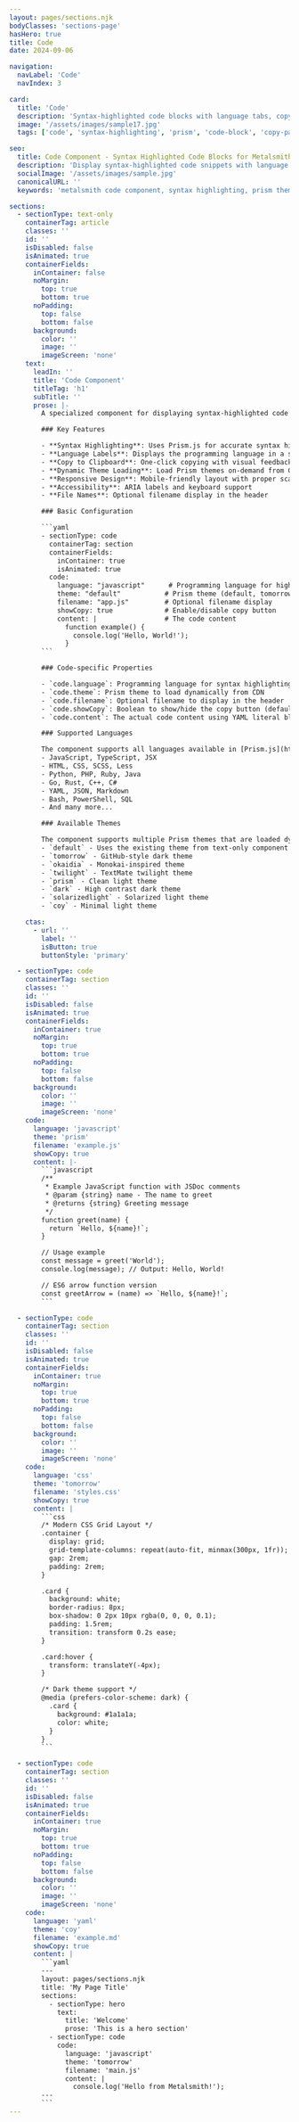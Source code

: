 ```yaml
---
layout: pages/sections.njk
bodyClasses: 'sections-page'
hasHero: true
title: Code
date: 2024-09-06

navigation:
  navLabel: 'Code'
  navIndex: 3

card:
  title: 'Code'
  description: 'Syntax-highlighted code blocks with language tabs, copy-to-clipboard functionality, and dynamic Prism theme loading.'
  image: '/assets/images/sample17.jpg'
  tags: ['code', 'syntax-highlighting', 'prism', 'code-block', 'copy-paste', 'programming', 'snippets']

seo:
  title: Code Component - Syntax Highlighted Code Blocks for Metalsmith
  description: 'Display syntax-highlighted code snippets with language labels, copy functionality, and dynamic theme loading. Perfect for documentation, tutorials, and technical content.'
  socialImage: '/assets/images/sample.jpg'
  canonicalURL: ''
  keywords: 'metalsmith code component, syntax highlighting, prism themes, code snippets, copy to clipboard, programming documentation, code display'

sections:
  - sectionType: text-only
    containerTag: article
    classes: ''
    id: ''
    isDisabled: false
    isAnimated: true
    containerFields:
      inContainer: false
      noMargin:
        top: true
        bottom: true
      noPadding:
        top: false
        bottom: false
      background:
        color: ''
        image: ''
        imageScreen: 'none'
    text:
      leadIn: ''
      title: 'Code Component'
      titleTag: 'h1'
      subTitle: ''
      prose: |-
        A specialized component for displaying syntax-highlighted code blocks with enhanced features. Extends the existing [Prism.js](https://prismjs.com/) implementation used in text-only sections with additional functionality for better user experience.

        ### Key Features

        - **Syntax Highlighting**: Uses Prism.js for accurate syntax highlighting across multiple programming languages
        - **Language Labels**: Displays the programming language in a styled tab
        - **Copy to Clipboard**: One-click copying with visual feedback
        - **Dynamic Theme Loading**: Load Prism themes on-demand from CDN
        - **Responsive Design**: Mobile-friendly layout with proper scaling
        - **Accessibility**: ARIA labels and keyboard support
        - **File Names**: Optional filename display in the header

        ### Basic Configuration

        ```yaml
        - sectionType: code
          containerTag: section
          containerFields:
            inContainer: true
            isAnimated: true
          code:
            language: "javascript"      # Programming language for highlighting
            theme: "default"           # Prism theme (default, tomorrow, okaidia, etc.)
            filename: "app.js"         # Optional filename display
            showCopy: true             # Enable/disable copy button
            content: |                 # The code content
              function example() {
                console.log('Hello, World!');
              }
        ```

        ### Code-specific Properties

        - `code.language`: Programming language for syntax highlighting (javascript, css, html, python, etc.)
        - `code.theme`: Prism theme to load dynamically from CDN
        - `code.filename`: Optional filename to display in the header
        - `code.showCopy`: Boolean to show/hide the copy button (default: true)
        - `code.content`: The actual code content using YAML literal block syntax (|)

        ### Supported Languages

        The component supports all languages available in [Prism.js](https://prismjs.com/) including:
        - JavaScript, TypeScript, JSX
        - HTML, CSS, SCSS, Less
        - Python, PHP, Ruby, Java
        - Go, Rust, C++, C#
        - YAML, JSON, Markdown
        - Bash, PowerShell, SQL
        - And many more...

        ### Available Themes

        The component supports multiple Prism themes that are loaded dynamically:
        - `default` - Uses the existing theme from text-only component
        - `tomorrow` - GitHub-style dark theme
        - `okaidia` - Monokai-inspired theme
        - `twilight` - TextMate twilight theme
        - `prism` - Clean light theme
        - `dark` - High contrast dark theme
        - `solarizedlight` - Solarized light theme
        - `coy` - Minimal light theme

    ctas:
      - url: ''
        label: ''
        isButton: true
        buttonStyle: 'primary'

  - sectionType: code
    containerTag: section
    classes: ''
    id: ''
    isDisabled: false
    isAnimated: true
    containerFields:
      inContainer: true
      noMargin:
        top: true
        bottom: true
      noPadding:
        top: false
        bottom: false
      background:
        color: ''
        image: ''
        imageScreen: 'none'
    code:
      language: 'javascript'
      theme: 'prism'
      filename: 'example.js'
      showCopy: true
      content: |-
        ```javascript
        /**
         * Example JavaScript function with JSDoc comments
         * @param {string} name - The name to greet
         * @returns {string} Greeting message
         */
        function greet(name) {
          return `Hello, ${name}!`;
        }

        // Usage example
        const message = greet('World');
        console.log(message); // Output: Hello, World!

        // ES6 arrow function version
        const greetArrow = (name) => `Hello, ${name}!`;
        ```

  - sectionType: code
    containerTag: section
    classes: ''
    id: ''
    isDisabled: false
    isAnimated: true
    containerFields:
      inContainer: true
      noMargin:
        top: true
        bottom: true
      noPadding:
        top: false
        bottom: false
      background:
        color: ''
        image: ''
        imageScreen: 'none'
    code:
      language: 'css'
      theme: 'tomorrow'
      filename: 'styles.css'
      showCopy: true
      content: |
        ```css
        /* Modern CSS Grid Layout */
        .container {
          display: grid;
          grid-template-columns: repeat(auto-fit, minmax(300px, 1fr));
          gap: 2rem;
          padding: 2rem;
        }

        .card {
          background: white;
          border-radius: 8px;
          box-shadow: 0 2px 10px rgba(0, 0, 0, 0.1);
          padding: 1.5rem;
          transition: transform 0.2s ease;
        }

        .card:hover {
          transform: translateY(-4px);
        }

        /* Dark theme support */
        @media (prefers-color-scheme: dark) {
          .card {
            background: #1a1a1a;
            color: white;
          }
        }
        ```

  - sectionType: code
    containerTag: section
    classes: ''
    id: ''
    isDisabled: false
    isAnimated: true
    containerFields:
      inContainer: true
      noMargin:
        top: true
        bottom: true
      noPadding:
        top: false
        bottom: false
      background:
        color: ''
        image: ''
        imageScreen: 'none'
    code:
      language: 'yaml'
      theme: 'coy'
      filename: 'example.md'
      showCopy: true
      content: |
        ```yaml
        ---
        layout: pages/sections.njk
        title: 'My Page Title'
        sections:
          - sectionType: hero
            text:
              title: 'Welcome'
              prose: 'This is a hero section'
          - sectionType: code
            code:
              language: 'javascript'
              theme: 'tomorrow'
              filename: 'main.js'
              content: |
                console.log('Hello from Metalsmith!');
        ---
        ```
---
```

